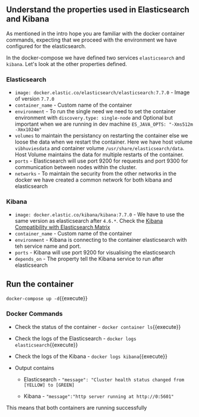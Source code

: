 ## Understand the properties used in Elasticsearch and Kibana

As mentioned in the intro hope you are familiar with the docker container commands, expecting that we proceed with the environment we have configured for the elasticsearch. 

In the docker-compose we have defined two services `elasticsearch` and `kibana`. Let's look at the other properties defined.

### Elasticsearch 

- `image: docker.elastic.co/elasticsearch/elasticsearch:7.7.0` - Image of version `7.7.0`
- `container_name` - Custom name of the container 
- `environment` -  To run the single need we need to set the container environment with `discovery.type: single-node` and Optional but important when we are running in dev machine `ES_JAVA_OPTS: "-Xms512m -Xmx1024m"`
- `volumes` to maintain the persistancy on restarting the container else we loose the data when we restart the container. Here we have host volume `vibhuviesdata` and container volume `/usr/share/elasticsearch/data`. Host Volume maintains the data for multiple restarts of the container.
- `ports` - Elasticsearch will use port 9200 for requests and port 9300 for communication between nodes within the cluster.
- `networks` - To maintain the security from the other networks in the docker we have created a common network for both kibana and elasticsearch

### Kibana

- `image: docker.elastic.co/kibana/kibana:7.7.0` - We have to use the same version as elasticsearch after `4.6.*`. Check the [Kibana Compatibility with Elasticsearch Matrix](https://www.elastic.co/support/matrix#matrix_compatibility)
- `container_name` - Custom name of the container 
- `environment` -  Kibana is connecting to the container elasticsearch with teh service name and port.
- `ports` - Kibana will use port 9200 for visualising the elasticsearch
- `depends_on` - The property tell the Kibana service to run after elasticsearch

## Run the container

`docker-compose up -d`{{execute}}

### Docker Commands

- Check the status of the container - `docker container ls`{{execute}} 

- Check the logs of the Elasticsearch - `docker logs elasticsearch`{{execute}}

- Check the logs of the Kibana - `docker logs kibana`{{execute}}

- Output contains  

    - Elasticsearch - `"message": "Cluster health status changed from [YELLOW] to [GREEN]`

    - Kibana - `"message":"http server running at http://0:5601"`

This means that both containers are running successfully